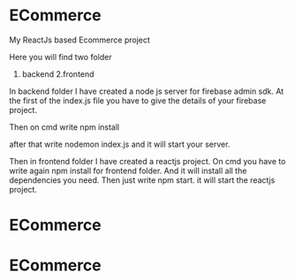 # ECommerce
My ReactJs based Ecommerce project

Here you will find two folder
1. backend
2.frontend

In backend folder I have created a node js server for firebase admin sdk. At the first of the index.js file you have to give the details of your firebase project.

Then on cmd write npm install

after that write nodemon index.js
and it will start your server.

Then in frontend folder I have created a reactjs project.
On cmd you have to write again npm install for frontend folder. And it will install all the dependencies you need. Then just write npm start. it will start the reactjs project.
# ECommerce
# ECommerce
